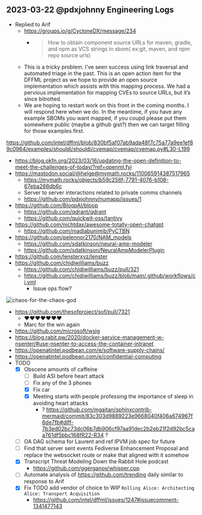## 2023-03-22 @pdxjohnny Engineering Logs

- Replied to Arif
  - https://groups.io/g/CycloneDX/message/234
    - > How to obtain component source URLs for maven, gradle, and npm as VCS strings in sbom( ex:git, maven, and npm repo source urls)
  - This is a tricky problem. I’ve seen success using link traversal and automated triage in the past. This is an open action item for the DFFML project as we hope to provide an open source implementation which assists with this mapping process. We had a pervious implementation for mapping CVEs to source URLs, but it’s since bitrotted.
  - We are hoping to restart work on this front in the coming months. I will respond here when we do. In the meantime, if you have any example SBOMs you want mapped, if you coupd please put them somewhere public (maybe a github gist?) then we can target filling for those examples first.

https://github.com/intel/dffml/blob/830bf5af07ab9ada48f7c75a77a9ee1ef89c0964/examples/shouldi/shouldi/cvemap/cvemap/cvemap.py#L30-L199

- https://blog.okfn.org/2023/03/16/updating-the-open-definition-to-meet-the-challenges-of-today/?ref=openml.fyi
- https://mastodon.social/@helge@mymath.rocks/110065914387517965 
  - https://mymath.rocks/objects/b59c256f-7791-4076-b108-67eba266db6c
  - Server to server interactions related to private comms channels
  - https://github.com/pdxjohnny/numapp/issues/1
- https://github.com/BloopAI/bloop
  - https://github.com/qdrant/qdrant
  - https://github.com/quickwit-oss/tantivy
- https://github.com/nichtdax/awesome-totally-open-chatgpt
  - https://github.com/madlabunimib/PyCTBN
- https://github.com/pelennor2170/NAM_models
  - https://github.com/sdatkinson/neural-amp-modeler
  - https://github.com/sdatkinson/NeuralAmpModelerPlugin
- https://github.com/lensterxyz/lenster
- https://github.com/chidiwilliams/buzz
  - https://github.com/chidiwilliams/buzz/pull/321
  - https://github.com/chidiwilliams/buzz/blob/main/.github/workflows/ci.yml
    - Issue ops flow?

![chaos-for-the-chaos-god](https://user-images.githubusercontent.com/5950433/220794351-4611804a-ac72-47aa-8954-cdb3c10d6a5b.jpg)

- https://github.com/thesofproject/sof/pull/7321
  - ❤️❤️❤️❤️❤️❤️❤️
  - Marc for the win again
- https://github.com/microsoft/wslg
- https://blog.rabit.pw/2020/docker-service-management-w-nsenter/#use-nsenter-to-access-the-container-intranet
- https://openatintel.podbean.com/e/software-supply-chains/
- https://openatintel.podbean.com/e/confidential-computing
- TODO
  - [x] Obscene amounts of caffeine
    - [ ] Build ASI before heart attack
    - [ ] Fix any of the 3 phones
    - [x] Fix car
    - [x] Meeting starts with people professing the importance of sleep in avoiding heart attacks
      - ? https://github.com/mgaitan/sphinxcontrib-mermaid/commit/83c303d9889223e9668040f406a674967f6de7fb#diff-7b3ed02bc73dc06b7db906cf97aa91dec2b2eb21f2d92bc5caa761df5bbc168fR22-R34 ?
  - [ ] OA DAG schema for Laurent and ref IPVM job spec for future
  - [ ] Find that server sent events Fediverse Enhancement Proposal and replace the websocket route or make that aligned with it somehow
  - [x] Transcript Threat Modeling Down the Rabbit Hole podcast
    - https://github.com/ggerganov/whisper.cpp
  - [ ] Automate analysis of https://github.com/trending daily similar to response to Arif
  - [x] Fix TODO add vendor of choice to WIP `Rolling Alice: Architecting Alice: Transport Acquisition`
    - https://github.com/intel/dffml/issues/1247#issuecomment-1341477143